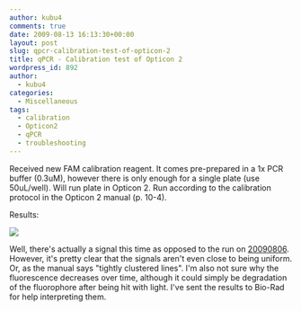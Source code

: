 ```yaml
---
author: kubu4
comments: true
date: 2009-08-13 16:13:30+00:00
layout: post
slug: qpcr-calibration-test-of-opticon-2
title: qPCR - Calibration test of Opticon 2
wordpress_id: 892
author:
  - kubu4
categories:
  - Miscellaneous
tags:
  - calibration
  - Opticon2
  - qPCR
  - troubleshooting
---
```


Received new FAM calibration reagent. It comes pre-prepared in a 1x PCR buffer (0.3uM), however there is only enough for a single plate (use 50uL/well). Will run plate in Opticon 2. Run according to the calibration protocol in the Opticon 2 manual (p. 10-4).

Results:

![](http://eagle.fish.washington.edu/Arabidopsis/20090813%20Calibration%20Test.jpg)

Well, there's actually a signal this time as opposed to the run on [20090806](/Sam%27s+Working+Notebook+Jun-Aug+2009#sjw20090806). However, it's pretty clear that the signals aren't even close to being uniform. Or, as the manual says "tightly clustered lines". I'm also not sure why the fluorescence decreases over time, although it could simply be degradation of the fluorophore after being hit with light. I've sent the results to Bio-Rad for help interpreting them.
